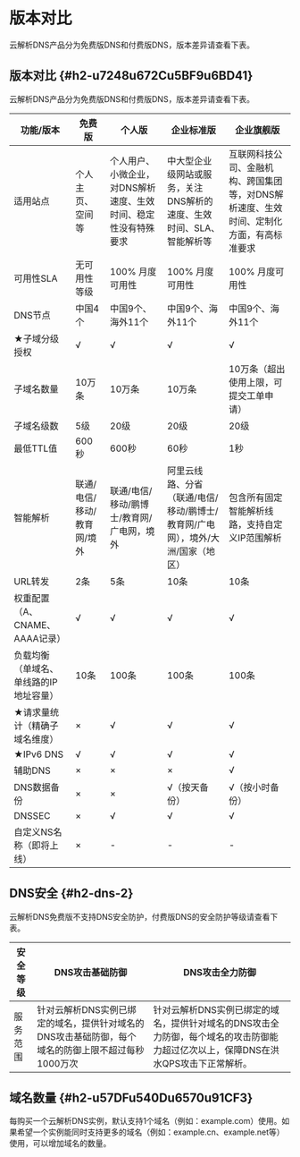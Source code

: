 版本对比 
=========================

云解析DNS产品分为免费版DNS和付费版DNS，版本差异请查看下表。

版本对比 {#h2-u7248u672Cu5BF9u6BD41}
--------------------------------

云解析DNS产品分为免费版DNS和付费版DNS，版本差异请查看下表。


|        功能/版本         |       免费版       |                个人版                |                    企业标准版                    |                     企业旗舰版                     |
|----------------------|-----------------|-----------------------------------|---------------------------------------------|-----------------------------------------------|
| 适用站点                 | 个人主页、空间等        | 个人用户、小微企业，对DNS解析速度、生效时间、稳定性没有特殊要求 | 中大型企业级网站或服务，关注DNS解析的速度、生效时间、SLA、智能解析等       | 互联网科技公司、金融机构、跨国集团等，对DNS解析速度、生效时间、定制化方面，有高标准要求 |
| 可用性SLA               | 无可用性等级          | 100% 月度可用性                        | 100% 月度可用性                                  | 100% 月度可用性                                    |
| DNS节点                | 中国4个            | 中国9个、海外11个                        | 中国9个、海外11个                                  | 中国9个、海外11个                                    |
| ★子域分级授权              | √               | √                                 | √                                           | √                                             |
| 子域名数量                | 10万条            | 10万条                              | 10万条                                        | 10万条（超出使用上限，可提交工单申请）                          |
| 子域名级数                | 5级              | 20级                               | 20级                                         | 20级                                           |
| 最低TTL值               | 600秒            | 600秒                              | 60秒                                         | 1秒                                            |
| 智能解析                 | 联通/电信/移动/教育网/境外 | 联通/电信/移动/鹏博士/教育网/广电网，境外           | 阿里云线路、分省（联通/电信/移动/鹏博士/教育网/广电网），境外/大洲/国家（地区） | 包含所有固定智能解析线路，支持自定义IP范围解析                      |
| URL转发                | 2条              | 5条                                | 10条                                         | 10条                                           |
| 权重配置（A、CNAME、AAAA记录） | √               | √                                 | √                                           | √                                             |
| 负载均衡（单域名、单线路的IP地址容量） | 10条             | 100条                              | 100条                                        | 100条                                          |
| ★请求量统计（精确子域名维度）      | ×               | √                                 | √                                           | √                                             |
| ★IPv6 DNS            | √               | √                                 | √                                           | √                                             |
| 辅助DNS                | ×               | ×                                 | ×                                           | √                                             |
| DNS数据备份              | ×               | ×                                 | √（按天备份）                                     | √（按小时备份）                                      |
| DNSSEC               | ×               | √                                 | √                                           | √                                             |
| 自定义NS名称（即将上线）        | ×               | -                                 | -                                           | -                                             |



DNS安全 {#h2-dns-2}
-----------------

云解析DNS免费版不支持DNS安全防护，付费版DNS的安全防护等级请查看下表。


| 安全等级 |                       DNS攻击基础防御                        |                                DNS攻击全力防御                                |
|------|--------------------------------------------------------|-------------------------------------------------------------------------|
| 服务范围 | 针对云解析DNS实例已绑定的域名，提供针对域名的DNS攻击基础防御，每个域名的防御上限不超过每秒1000万次 | 针对云解析DNS实例已绑定的域名，提供针对域名的DNS攻击全力防御，每个域名的攻击防御能力超过亿次以上，保障DNS在洪水QPS攻击下正常解析。 |



域名数量 {#h2-u57DFu540Du6570u91CF3}
--------------------------------

每购买一个云解析DNS实例，默认支持1个域名（例如：example.com）使用。如果希望一个实例能同时支持更多的域名（例如：example.cn、example.net等）使用，可以增加域名的数量。
